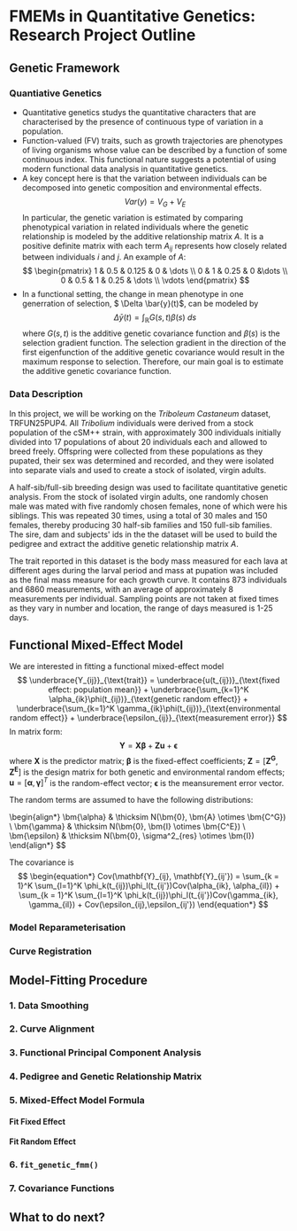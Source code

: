 # FMEMs in Quantitative Genetics: Research Project Outline
## Genetic Framework
### Quantiative Genetics
* Quantitative genetics studys the quantitative characters that are characterised by the presence of continuous type of variation in a population. 
* Function-valued (FV) traits, such as growth trajectories are phenotypes of living organisms whose value can be described by a function of some continuous index. This functional nature suggests a potential of using modern functional data analysis in quantitative genetics. 
* A key concept here is that the variation between individuals can be decomposed into genetic composition and environmental effects.
$$ Var(y) = V_G + V_E$$
In particular, the genetic variation is estimated by comparing phenotypical variation in related individuals where the genetic relationship is modeled by the additive relationship matrix $A$. It is a positive definite matrix with each term $A_{ij}$ represents how closely related between individuals $i$ and $j$. An example of $A$:
$$
\begin{pmatrix}
1 & 0.5 & 0.125 & 0 & \dots \\
0 & 1 & 0.25 & 0 &\dots \\
0 & 0.5 & 1 & 0.25 & \dots \\
\vdots
\end{pmatrix}
$$
* In a functional setting, the change in mean phenotype in one generration of selection, $ \Delta \bar{y}(t)$, can be modeled by 
 $$ \Delta \bar{y}(t) = \int_\mathbb{R} G(s,t)\beta(s) \: ds$$ where $G(s,t)$ is the additive genetic covariance function and $\beta(s)$ is the selection gradient function. The selection gradient in the direction of the first eigenfunction of the additive genetic covariance would result in the maximum response to selection. Therefore, our main goal is to estimate the additive genetic covariance function.
### Data Description
In this project, we will be working on the $\textit{Triboleum Castaneum}$ dataset, $\textrm{TRFUN25PUP4}$. All $\textit{Tribolium}$ individuals were derived from a stock population of the cSM++ strain, with approximately 300 individuals initially divided into 17 populations of about 20 individuals each and allowed to breed freely. Offspring were collected from these populations as they pupated, their sex was determined and recorded, and they were isolated into separate vials and used to create a stock of isolated, virgin adults. 

A half-sib/full-sib breeding design was used to facilitate quantitative genetic analysis. From the stock of isolated virgin adults, one randomly chosen male was mated with five randomly chosen females, none of which were his siblings. This was repeated 30 times, using a total of 30 males and 150 females, thereby producing 30 half-sib families and 150 full-sib families. The sire, dam and subjects' ids in the the dataset will be used to build the pedigree and extract the additive genetic relationship matrix $A$. 

The trait reported in this dataset is the body mass measured for each lava at different ages during the larval period and mass at pupation was included as the final mass measure for each growth curve. It contains 873 individuals and 6860 measurements, with an average of approximately 8 measurements per individual. Sampling points are not taken at fixed times as they vary in number and location, the range of days measured is 1-25 days. 

## Functional Mixed-Effect Model
We are interested in fitting a functional mixed-effect model
$$
\underbrace{Y_{ij}}_{\text{trait}} = \underbrace{u(t_{ij})}_{\text{fixed effect: population mean}} + \underbrace{\sum_{k=1}^K \alpha_{ik}\phi(t_{ij})}_{\text{genetic random effect}} + \underbrace{\sum_{k=1}^K \gamma_{ik}\phi(t_{ij})}_{\text{environmental random effect}} + \underbrace{\epsilon_{ij}}_{\text{measurement error}}
$$ 
In matrix form: $$\mathbf{Y} = \bm{X\beta} + \bm{Zu} + \bm{\epsilon}$$ where $\bm{X}$ is the predictor matrix; $\bm{\beta}$ is the fixed-effect coefficients; $\bm{Z} = [\bm{Z^G}, \bm{Z^E}]$ is the design matrix for both genetic and environmental random effects; $\bm{u} = [\bm{\alpha}, \bm{\gamma}] ^\mathit{T}$ is the random-effect vector; $\bm{\epsilon}$ is the meansurement error vector. 

The random terms are assumed to have the following distributions: 

\begin{align*}
\bm{\alpha} & \thicksim N(\bm{0}, \bm{A} \otimes \bm{C^G}) \\
\bm{\gamma} & \thicksim N(\bm{0}, \bm{I} \otimes \bm{C^E}) \\
\bm{\epsilon} & \thicksim N(\bm{0}, \sigma^2_{res} \otimes \bm{I})
\end{align*}
$$

The covariance is 
$$
\begin{equation*}
Cov(\mathbf{Y}_{ij}, \mathbf{Y}_{ij'}) = \sum_{k = 1}^K \sum_{l=1}^K \phi_k(t_{ij})\phi_l(t_{ij'})Cov(\alpha_{ik}, \alpha_{il}) + \sum_{k = 1}^K \sum_{l=1}^K \phi_k(t_{ij})\phi_l(t_{ij'})Cov(\gamma_{ik}, \gamma_{il}) + Cov(\epsilon_{ij},\epsilon_{ij'})
\end{equation*}
$$

### Model Reparameterisation
### Curve Registration
## Model-Fitting Procedure
### 1. Data Smoothing
### 2. Curve Alignment
### 3. Functional Principal Component Analysis
### 4. Pedigree and Genetic Relationship Matrix
### 5. Mixed-Effect Model Formula
#### Fit Fixed Effect
#### Fit Random Effect
### 6. `fit_genetic_fmm()`
### 7. Covariance Functions
## What to do next?